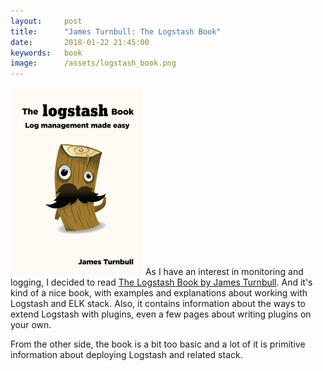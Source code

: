 ```yaml
---
layout:     post
title:      "James Turnbull: The Logstash Book"
date:       2018-01-22 21:45:00
keywords:   book
image:      /assets/logstash_book.png
---
```


![book cover white](/assets/logstash_book.png) As I have an interest in monitoring and logging,
I decided to read [The Logstash Book by James Turnbull](https://www.logstashbook.com/).
And it's kind of a nice book, with examples and explanations about working with Logstash and ELK
stack. Also, it contains information about the ways to extend Logstash with plugins, even a few pages
about writing plugins on your own.

From the other side, the book is a bit too basic and a lot of it is primitive information about
deploying Logstash and related stack. 
